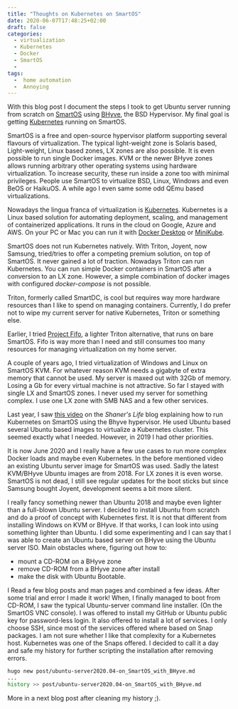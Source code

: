 ```yaml
---
title: "Thoughts on Kubernetes on SmartOS"
date: 2020-06-07T17:48:25+02:00
draft: false
categories:
  - virtualization
  - Kubernetes
  - Docker
  - SmartOS
  - 
tags:
  -  home automation
  -  Annoying
---
```


With this blog post I document the steps I took to get Ubuntu server running from scratch on [SmartOS](https://en.wikipedia.org/wiki/SmartOS) using [BHyve](https://bhyve.org/), the BSD Hypervisor. My final goal is getting [Kubernetes](https://kubernetes.io/) running on SmartOS.

<!--more -->

SmartOS is a free and open-source hypervisor platform supporting several flavours of virtualization. The typical light-weight zone is Solaris based, Light-weight, Linux based zones, LX zones are also possible. It is even possible to run single Docker images. KVM or the newer BHyve zones allows running arbitrary other operating systems using hardware virtualization. To increase security, these run inside a zone too with minimal privileges. People use SmartOS to virtualize BSD, Linux, Windows and even BeOS or HaikuOS. A while ago I even same some odd QEmu based virtualizations.

Nowadays the lingua franca of virtualization is [Kubernetes](https://kubernetes.io/). Kubernetes is a Linux based solution for automating deployment, scaling, and management of containerized applications. It runs in the cloud on Google, Azure and AWS. On your PC or Mac you can run it with [Docker Desktop](https://www.docker.com/products/docker-desktop) or [MiniKube](https://kubernetes.io/docs/tutorials/hello-minikube/).

SmartOS does not run Kubernetes natively. With Triton, Joyent, now Samsung, tried/tries to offer a competing premium solution, on top of SmartOS. It never gained a lot of traction. Nowadays Triton can run Kubernetes. You can run simple Docker containers in SmartOS after a conversion to an LX zone. However, a simple combination of docker images with configured _docker-compose_ is not possible.

Triton, formerly called SmartDC, is cool but requires way more hardware resources than I like to spend on managing containers. Currently, I do prefer not to wipe my current server for native Kubernetes, Triton or something else.

Earlier, I tried [Project Fifo](https://project-fifo.net/), a lighter Triton alternative, that runs on bare SmartOS. Fifo is way more than I need and still consumes too many resources for managing virtualization on my home server.

A couple of years ago, I tried virtualization of Windows and Linux on SmartOS KVM.
For whatever reason KVM needs a gigabyte of extra memory that cannot be used.
My server is maxed out with 32Gb of memory. Losing a Gb for every virtual machine is not attractive. So far I stayed with single LX and SmartOS zones. I never used my server for something complex. I use one LX zone with SMB NAS and a few other services.

Last year, I saw [this video](https://shaner.life/deploying-kubernetes-on-smartos/) on the _Shaner's Life_ blog explaining how to run Kubernetes on SmartOS using the Bhyve hypervisor. He used Ubuntu based several Ubuntu based images to virtualize a Kubernetes cluster. This seemed exactly what I needed. However, in 2019 I had other priorities.

It is now June 2020 and I really have a few use cases to run more complex Docker loads and maybe even Kubernetes. In the before mentioned video an existing Ubuntu server image for SmartOS was used. Sadly the latest KVM/BHyve Ubuntu images are from 2018. For LX zones it is even worse. SmartOS is not dead, I still see regular updates for the boot sticks but since Samsung bought Joyent, development seems a bit more silent.  

I really fancy something newer than Ubuntu 2018 and maybe even lighter than a full-blown Ubuntu server. I decided to install Ubuntu from scratch and do a proof of concept with Kubernetes first. It is not that different from installing Windows on KVM or BHyve. If that works, I can look into using something lighter than Ubuntu. I did some experimenting and I can say that I was able to create an Ubuntu based server on BHyve using the Ubuntu server ISO. Main obstacles where, figuring out how to:

* mount a CD-ROM on a BHyve zone
* remove CD-ROM from a BHyve zone after install
* make the disk with Ubuntu Bootable.

I Read a few blog posts and man pages and combined a few ideas. After some trial and error I made it work! When, I finally managed to boot from CD-ROM, I saw the typical Ubuntu-server command line installer. (On the SmartOS VNC console). I was offered to install my GitHub or Ubuntu public key for password-less login. It also offered to install a lot of services. I only choose SSH, since most of the services offered where based on Snap packages. I am not sure whether I like that complexity for a Kubernetes host. Kubernetes was one of the Snaps offered. I decided to call it a day and safe my history for further scripting the installation after removing errors.

```bash
hugo new post/ubuntu-server2020.04-on_SmartOS_with_BHyve.md
...
history >> post/ubuntu-server2020.04-on_SmartOS_with_BHyve.md
```

More in a next blog post after cleaning my history ;).
